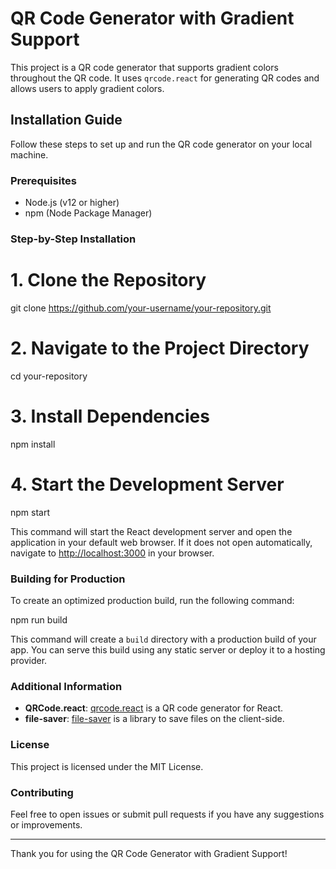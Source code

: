 # QR Code Generator with Gradient Support

This project is a QR code generator that supports gradient colors throughout the QR code. It uses `qrcode.react` for generating QR codes and allows users to apply gradient colors.

## Installation Guide

Follow these steps to set up and run the QR code generator on your local machine.

### Prerequisites

- Node.js (v12 or higher)
- npm (Node Package Manager)

### Step-by-Step Installation

# 1. Clone the Repository
git clone https://github.com/your-username/your-repository.git

# 2. Navigate to the Project Directory
cd your-repository

# 3. Install Dependencies
npm install

# 4. Start the Development Server
npm start

This command will start the React development server and open the application in your default web browser. If it does not open automatically, navigate to [http://localhost:3000](http://localhost:3000) in your browser.

### Building for Production

To create an optimized production build, run the following command:

npm run build

This command will create a `build` directory with a production build of your app. You can serve this build using any static server or deploy it to a hosting provider.

### Additional Information

- **QRCode.react**: [qrcode.react](https://github.com/zpao/qrcode.react) is a QR code generator for React.
- **file-saver**: [file-saver](https://github.com/eligrey/FileSaver.js/) is a library to save files on the client-side.

### License

This project is licensed under the MIT License.

### Contributing

Feel free to open issues or submit pull requests if you have any suggestions or improvements.

---

Thank you for using the QR Code Generator with Gradient Support!
